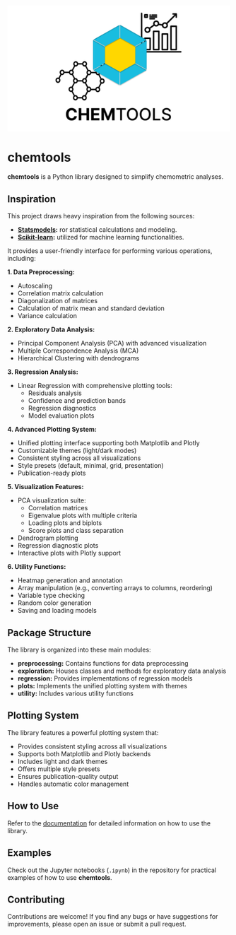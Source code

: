<div align="center">
  <img src="https://github.com/MGriot/chemtools/blob/main/doc/img/icon.png" alt="Icon">
</div>

# chemtools

**chemtools** is a Python library designed to simplify chemometric analyses. 

## Inspiration 

This project draws heavy inspiration from the following sources:

* **[Statsmodels](https://www.statsmodels.org/stable/index.html):** ror statistical calculations and modeling.
* **[Scikit-learn](https://scikit-learn.org/1.5/index.html):** utilized for machine learning functionalities.

It provides a user-friendly interface for performing various operations, including:

**1. Data Preprocessing:**
- Autoscaling
- Correlation matrix calculation
- Diagonalization of matrices
- Calculation of matrix mean and standard deviation
- Variance calculation

**2. Exploratory Data Analysis:**
- Principal Component Analysis (PCA) with advanced visualization
- Multiple Correspondence Analysis (MCA)
- Hierarchical Clustering with dendrograms

**3. Regression Analysis:**
- Linear Regression with comprehensive plotting tools:
  - Residuals analysis
  - Confidence and prediction bands
  - Regression diagnostics
  - Model evaluation plots

**4. Advanced Plotting System:**
- Unified plotting interface supporting both Matplotlib and Plotly
- Customizable themes (light/dark modes)
- Consistent styling across all visualizations
- Style presets (default, minimal, grid, presentation)
- Publication-ready plots

**5. Visualization Features:**
- PCA visualization suite:
  - Correlation matrices
  - Eigenvalue plots with multiple criteria
  - Loading plots and biplots
  - Score plots and class separation
- Dendrogram plotting
- Regression diagnostic plots
- Interactive plots with Plotly support

**6. Utility Functions:**
- Heatmap generation and annotation
- Array manipulation (e.g., converting arrays to columns, reordering)
- Variable type checking
- Random color generation
- Saving and loading models

## Package Structure

The library is organized into these main modules:

- **preprocessing:** Contains functions for data preprocessing
- **exploration:** Houses classes and methods for exploratory data analysis
- **regression:** Provides implementations of regression models
- **plots:** Implements the unified plotting system with themes
- **utility:** Includes various utility functions

## Plotting System

The library features a powerful plotting system that:
- Provides consistent styling across all visualizations
- Supports both Matplotlib and Plotly backends
- Includes light and dark themes
- Offers multiple style presets
- Ensures publication-quality output
- Handles automatic color management

## How to Use

Refer to the [documentation](doc/Documentation.md) for detailed information on how to use the library. 

## Examples

Check out the Jupyter notebooks (`.ipynb`) in the repository for practical examples of how to use **chemtools**. 

## Contributing

Contributions are welcome! If you find any bugs or have suggestions for improvements, please open an issue or submit a pull request.
